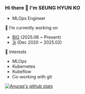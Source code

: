 ### Hi there 👋 I'm SEUNG HYUN KO
- MLOps Engineer

<!--
**kosehy/kosehy** is a ✨ _special_ ✨ repository because its `README.md` (this file) appears on your GitHub profile.

Here are some ideas to get you started:

- 🔭 I’m currently working on ...
- 🌱 I’m currently learning ...
- 👯 I’m looking to collaborate on ...
- 🤔 I’m looking for help with ...
- 💬 Ask me about ...
- 📫 How to reach me: ...
- 😄 Pronouns: ...
- ⚡ Fun fact: ...
-->
🔭 I’m currently working on
- [BIG]([beeintel.ai](https://beeintel.ai/)) (2025.06 ~ Present)
- [3i](https://www.3i.ai) (Dec 2020 ~ 2025.02)

🌱 Interests
- MLOps
- Kubernetes
- Kubeflow
- Co-working with git

[![Anurag's github stats](https://github-readme-stats.vercel.app/api?username=kosehy&show_icons=true&theme=vue-dark)](https://github.com/anuraghazra/github-readme-stats)
